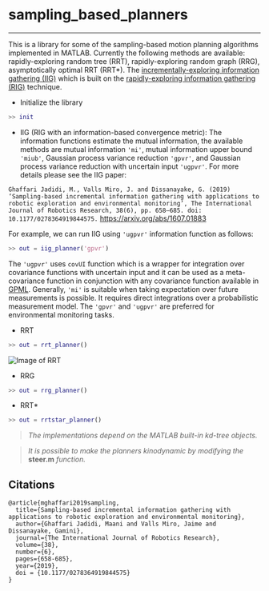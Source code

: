 # sampling_based_planners
---
This is a library for some of the sampling-based motion planning algorithms implemented in MATLAB. Currently the following methods are available: rapidly-exploring random tree (RRT), rapidly-exploring random graph (RRG), asymptotically optimal RRT (RRT*). The [incrementally-exploring information gathering (IIG)][1] which is built on the [rapidly-exploring information gathering (RIG)][2] technique.

- Initialize the library

```matlab
>> init
```

- IIG (RIG with an information-based convergence metric): The information functions estimate the mutual information, the available methods are mutual information `'mi'`, mutual information upper bound `'miub'`, Gaussian process variance reduction `'gpvr'`, and Gaussian process variance reduction with uncertain input `'ugpvr'`. For more details please see the IIG paper: 
  
```Ghaffari Jadidi, M., Valls Miro, J. and Dissanayake, G. (2019) ‘Sampling-based incremental information gathering with applications to robotic exploration and environmental monitoring’, The International Journal of Robotics Research, 38(6), pp. 658–685. doi: 10.1177/0278364919844575.``` https://arxiv.org/abs/1607.01883

For example, we can run IIG using `'ugpvr'` information function as follows:

```matlab
>> out = iig_planner('gpvr')
```

The `'ugpvr'` uses `covUI` function which is a wrapper for integration over covariance functions with uncertain input and it can be used as a meta-covariance function in conjunction with any covariance function available in [GPML][3].
Generally, `'mi'` is suitable when taking expectation over future measurements is possible. It requires direct integrations over a probabilistic measurement model. The `'gpvr'` and `'ugpvr'` are preferred for environmental monitoring tasks.

- RRT

```matlab
>> out = rrt_planner()
```

![Image of RRT](https://raw.githubusercontent.com/MaaniGhaffari/sampling_based_planners/master/figures/RRT_Cave.gif)


- RRG

```matlab
>> out = rrg_planner()
```


- RRT*

```matlab
>> out = rrtstar_planner()
```

> *The implementations depend on the MATLAB built-in kd-tree objects.*

> *It is possible to make the planners kinodynamic by modifying the* **steer.m** *function.* 

## Citations
```
@article{mghaffari2019sampling,
  title={Sampling-based incremental information gathering with applications to robotic exploration and environmental monitoring},
  author={Ghaffari Jadidi, Maani and Valls Miro, Jaime and Dissanayake, Gamini},
  journal={The International Journal of Robotics Research},
  volume={38},
  number={6},
  pages={658-685},
  year={2019},
  doi = {10.1177/0278364919844575}
}
```

[1]:https://doi.org/10.1177/0278364919844575
[2]:http://ijr.sagepub.com/content/33/9/1271
[3]:http://www.gaussianprocess.org/gpml/code/matlab/doc/
